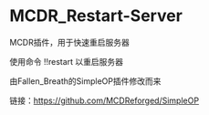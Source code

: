 # MCDR_Restart-Server
MCDR插件，用于快速重启服务器

使用命令 !!restart 以重启服务器

由Fallen_Breath的SimpleOP插件修改而来

链接：https://github.com/MCDReforged/SimpleOP
